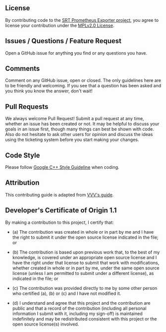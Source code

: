 ## License

By contributing code to the [SRT Prometheus Exporter project](https://github.com/Haivision/srt-prometheus-exporter), you agree to license your contribution under the [MPLv2.0 License](./LICENSE).

## Issues / Questions / Feature Request

Open a GitHub issue for anything you find or any questions you have.

## Comments

Comment on any GitHub issue, open or closed.
The only guidelines here are to be friendly and welcoming.
If you see that a question has been asked and you think you know the answer, don't wait!

## Pull Requests

We always welcome Pull Request!
Submit a pull request at any time, whether an issue has been created or not.
It may be helpful to discuss your goals in an issue first, though many things can best be shown with code.
Also do not hesitate to ask other users for opinion and discuss the ideas using the ticketing system before you start making your changes.

## Code Style

Please follow [Google C++ Style Guideline](https://google.github.io/styleguide/cppguide.html) when coding.

## Attribution

This contributing guide is adapted from [VVV's guide](https://github.com/Varying-Vagrant-Vagrants/VVV/blob/develop/.github/CONTRIBUTING.md).

## Developer's Certificate of Origin 1.1

By making a contribution to this project, I certify that:

* (a) The contribution was created in whole or in part by me and I
  have the right to submit it under the open source license
  indicated in the file; or

* (b) The contribution is based upon previous work that, to the best
  of my knowledge, is covered under an appropriate open source
  license and I have the right under that license to submit that
  work with modifications, whether created in whole or in part
  by me, under the same open source license (unless I am
  permitted to submit under a different license), as indicated
  in the file; or

* (c) The contribution was provided directly to me by some other
  person who certified (a), (b) or (c) and I have not modified
  it.

* (d) I understand and agree that this project and the contribution
  are public and that a record of the contribution (including all
  personal information I submit with it, including my sign-off) is
  maintained indefinitely and may be redistributed consistent with
  this project or the open source license(s) involved.
